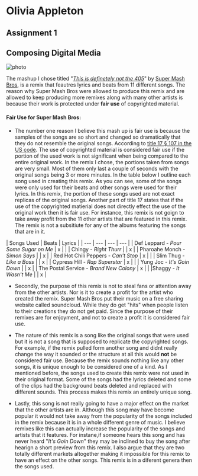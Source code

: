 # Olivia Appleton 
## Assignment 1
## Composing Digital Media
![photo](https://i.ytimg.com/vi/9mYyrD3o5AA/hqdefault.jpg)

The mashup I chose titled "[*This is definetely not the 405*](https://www.youtube.com/watch?v=9mYyrD3o5AA)" by [Super Mash Bros](https://soundcloud.com/super-mash-bros), is a remix that feautres lyrics and beats from 11 different songs. The reason why Super Mash Bros were allowed to produce this remix and are allowed to keep producing more remixes along with many other artists is because their work is protected under **fair use** of copyrighted material.

#### Fair Use for Super Mash Bros:

* The number one reason I believe this mash up is fair use is because the samples of the songs are so short and changed so dramatically that they do not resemble the original songs. According to [title 17 § 107 in the US code](https://www.law.cornell.edu/uscode/text/17/107). The use of copyrighted material is considered fair use if the portion of the used work is not significant when being compared to the entire original work. In the remix I chose, the portions taken from songs are very small. Most of them only last a couple of seconds with the original songs being 3 or more minutes. In the table below I outline each song used in creating this remix. As you can see, some of the songs were only used for their beats and other songs were used for their lyrics. In this remix, the portion of these songs used are not exact replicas of the original songs. Another part of title 17 states that if the use of the copyrighted matierial does not directly effect the use of the original work then it is fair use. For instance, this remix is not goign to take away profit from the 11 other artists that are featured in this remix. The remix is not a subsitiute for any of the albums featuring the songs that are in it.

| Songs Used | Beats | Lyrics |
| --- | --- | --- | --- |
| Def Leppard - *Pour Some Sugar on Me* | x |  |
| Chingy - *Right Thurr* |  | x |
| Pharoahe Monch - *Simon Says* |  | x |
| Red Hot Chili Peppers - *Can't Stop* | x |  |
| Slim Thug - *Like a Boss* |  | x |
| Cypress Hill - *Rap Superstar* | x |  |
| Yung Joc - *It's Goin Down* |  | x |
| The Postal Service - *Brand New Colony* | x |  |
|Shaggy - *It Wasn't Me* |  | x |

* Secondly, the purpose of this remix is not to steal fans or attention away from the other artists. Nor is it to create a profit for the artist who created the remix. Super Mash Bros put their music on a free sharing website called soundcloud. While they do get "hits" when people listen to their creations they do not get paid. Since the purpose of their remixes are for enjoyment, and not to create a profit it is considered fair use. 

* The nature of this remix is a song like the original songs that were used but it is not a song that is supposed to replicate the copyrighted songs. For example, if the remix pulled form another song and didnt really change the way it sounded or the structure at all this would **not** be considered fair use. Because the remix sounds nothing like any other songs, it is unique enough to be considered one of a kind. As I mentioned before, the songs used to create this remix were not used in their original format. Some of the songs had the lyrics deleted and some of the clips had the background beats deleted and replaced with different sounds. This process makes this remix an entirely unique song.

* Lastly, this song is not really going to have a major effect on the market that the other artists are in. Although this song may have become popular it would not take away from the popularity of the songs included in the remix because it is in a whole different genre of music. I believe remixes like this can actually increase the popularity of the songs and artists that it features. For instane,if someone hears this song and has never heard "*It's Goin Down*" they may be inclined to buy the song after hearign a short preview from this remix. I also argue that they are two totally different markets altogether making it impossible for this remix to have an effect on the other songs. This remix is in a diferent genera then the songs used.




